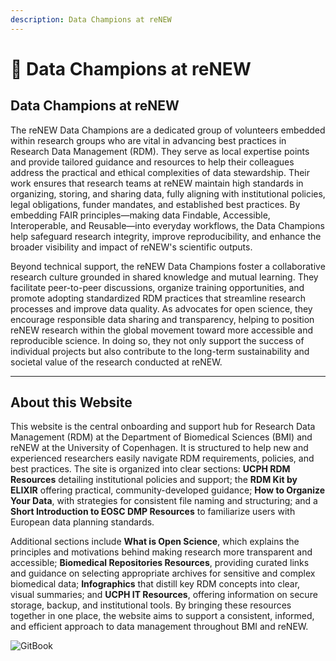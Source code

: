 ```yaml
---
description: Data Champions at reNEW
---
```


# 🔵 Data Champions at reNEW

## Data Champions at reNEW

The reNEW Data Champions are a dedicated group of volunteers embedded within research groups who are vital in advancing best practices in Research Data Management (RDM). They serve as local expertise points and provide tailored guidance and resources to help their colleagues address the practical and ethical complexities of data stewardship. Their work ensures that research teams at reNEW maintain high standards in organizing, storing, and sharing data, fully aligning with institutional policies, legal obligations, funder mandates, and established best practices. By embedding FAIR principles—making data Findable, Accessible, Interoperable, and Reusable—into everyday workflows, the Data Champions help safeguard research integrity, improve reproducibility, and enhance the broader visibility and impact of reNEW's scientific outputs.

Beyond technical support, the reNEW Data Champions foster a collaborative research culture grounded in shared knowledge and mutual learning. They facilitate peer-to-peer discussions, organize training opportunities, and promote adopting standardized RDM practices that streamline research processes and improve data quality. As advocates for open science, they encourage responsible data sharing and transparency, helping to position reNEW research within the global movement toward more accessible and reproducible science. In doing so, they not only support the success of individual projects but also contribute to the long-term sustainability and societal value of the research conducted at reNEW.

***

## About  this Website

This website is the central onboarding and support hub for Research Data Management (RDM) at the Department of Biomedical Sciences (BMI) and reNEW at the University of Copenhagen. It is structured to help new and experienced researchers easily navigate RDM requirements, policies, and best practices. The site is organized into clear sections: **UCPH RDM Resources** detailing institutional policies and support; the **RDM Kit by ELIXIR** offering practical, community-developed guidance; **How to Organize Your Data**, with strategies for consistent file naming and structuring; and a **Short Introduction to EOSC DMP Resources** to familiarize users with European data planning standards.

Additional sections include **What is Open Science**, which explains the principles and motivations behind making research more transparent and accessible; **Biomedical Repositories Resources**, providing curated links and guidance on selecting appropriate archives for sensitive and complex biomedical data; **Infographics** that distill key RDM concepts into clear, visual summaries; and **UCPH IT Resources**, offering information on secure storage, backup, and institutional tools. By bringing these resources together in one place, the website aims to support a consistent, informed, and efficient approach to data management throughout BMI and reNEW.



![GitBook](https://img.shields.io/static/v1?message=Documented%20on%20GitBook\&logo=gitbook\&logoColor=ffffff\&label=%20\&labelColor=5c5c5c\&color=3F89A1)
